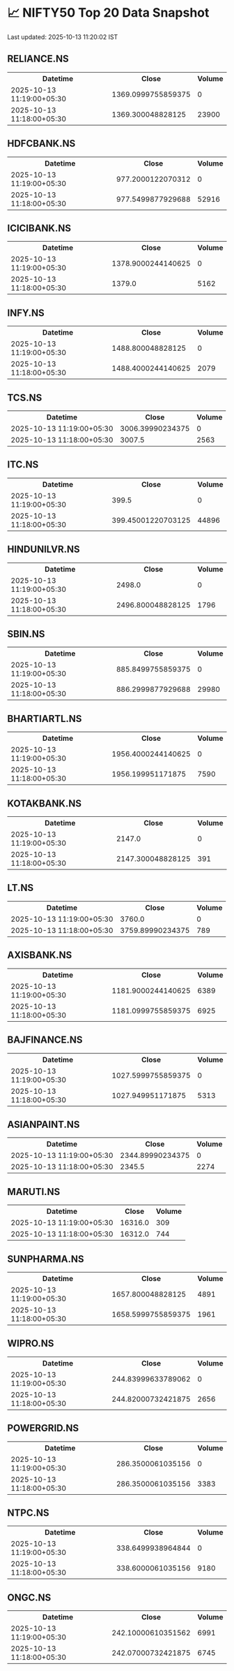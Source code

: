 # 📈 NIFTY50 Top 20 Data Snapshot

Last updated: 2025-10-13 11:20:02 IST

## RELIANCE.NS

<table>
  <tr><th>Datetime</th><th>Close</th><th>Volume</th></tr>
  <tr><td>2025-10-13 11:19:00+05:30</td><td>1369.0999755859375</td><td>0</td></tr>
  <tr><td>2025-10-13 11:18:00+05:30</td><td>1369.300048828125</td><td>23900</td></tr>
</table>

## HDFCBANK.NS

<table>
  <tr><th>Datetime</th><th>Close</th><th>Volume</th></tr>
  <tr><td>2025-10-13 11:19:00+05:30</td><td>977.2000122070312</td><td>0</td></tr>
  <tr><td>2025-10-13 11:18:00+05:30</td><td>977.5499877929688</td><td>52916</td></tr>
</table>

## ICICIBANK.NS

<table>
  <tr><th>Datetime</th><th>Close</th><th>Volume</th></tr>
  <tr><td>2025-10-13 11:19:00+05:30</td><td>1378.9000244140625</td><td>0</td></tr>
  <tr><td>2025-10-13 11:18:00+05:30</td><td>1379.0</td><td>5162</td></tr>
</table>

## INFY.NS

<table>
  <tr><th>Datetime</th><th>Close</th><th>Volume</th></tr>
  <tr><td>2025-10-13 11:19:00+05:30</td><td>1488.800048828125</td><td>0</td></tr>
  <tr><td>2025-10-13 11:18:00+05:30</td><td>1488.4000244140625</td><td>2079</td></tr>
</table>

## TCS.NS

<table>
  <tr><th>Datetime</th><th>Close</th><th>Volume</th></tr>
  <tr><td>2025-10-13 11:19:00+05:30</td><td>3006.39990234375</td><td>0</td></tr>
  <tr><td>2025-10-13 11:18:00+05:30</td><td>3007.5</td><td>2563</td></tr>
</table>

## ITC.NS

<table>
  <tr><th>Datetime</th><th>Close</th><th>Volume</th></tr>
  <tr><td>2025-10-13 11:19:00+05:30</td><td>399.5</td><td>0</td></tr>
  <tr><td>2025-10-13 11:18:00+05:30</td><td>399.45001220703125</td><td>44896</td></tr>
</table>

## HINDUNILVR.NS

<table>
  <tr><th>Datetime</th><th>Close</th><th>Volume</th></tr>
  <tr><td>2025-10-13 11:19:00+05:30</td><td>2498.0</td><td>0</td></tr>
  <tr><td>2025-10-13 11:18:00+05:30</td><td>2496.800048828125</td><td>1796</td></tr>
</table>

## SBIN.NS

<table>
  <tr><th>Datetime</th><th>Close</th><th>Volume</th></tr>
  <tr><td>2025-10-13 11:19:00+05:30</td><td>885.8499755859375</td><td>0</td></tr>
  <tr><td>2025-10-13 11:18:00+05:30</td><td>886.2999877929688</td><td>29980</td></tr>
</table>

## BHARTIARTL.NS

<table>
  <tr><th>Datetime</th><th>Close</th><th>Volume</th></tr>
  <tr><td>2025-10-13 11:19:00+05:30</td><td>1956.4000244140625</td><td>0</td></tr>
  <tr><td>2025-10-13 11:18:00+05:30</td><td>1956.199951171875</td><td>7590</td></tr>
</table>

## KOTAKBANK.NS

<table>
  <tr><th>Datetime</th><th>Close</th><th>Volume</th></tr>
  <tr><td>2025-10-13 11:19:00+05:30</td><td>2147.0</td><td>0</td></tr>
  <tr><td>2025-10-13 11:18:00+05:30</td><td>2147.300048828125</td><td>391</td></tr>
</table>

## LT.NS

<table>
  <tr><th>Datetime</th><th>Close</th><th>Volume</th></tr>
  <tr><td>2025-10-13 11:19:00+05:30</td><td>3760.0</td><td>0</td></tr>
  <tr><td>2025-10-13 11:18:00+05:30</td><td>3759.89990234375</td><td>789</td></tr>
</table>

## AXISBANK.NS

<table>
  <tr><th>Datetime</th><th>Close</th><th>Volume</th></tr>
  <tr><td>2025-10-13 11:19:00+05:30</td><td>1181.9000244140625</td><td>6389</td></tr>
  <tr><td>2025-10-13 11:18:00+05:30</td><td>1181.0999755859375</td><td>6925</td></tr>
</table>

## BAJFINANCE.NS

<table>
  <tr><th>Datetime</th><th>Close</th><th>Volume</th></tr>
  <tr><td>2025-10-13 11:19:00+05:30</td><td>1027.5999755859375</td><td>0</td></tr>
  <tr><td>2025-10-13 11:18:00+05:30</td><td>1027.949951171875</td><td>5313</td></tr>
</table>

## ASIANPAINT.NS

<table>
  <tr><th>Datetime</th><th>Close</th><th>Volume</th></tr>
  <tr><td>2025-10-13 11:19:00+05:30</td><td>2344.89990234375</td><td>0</td></tr>
  <tr><td>2025-10-13 11:18:00+05:30</td><td>2345.5</td><td>2274</td></tr>
</table>

## MARUTI.NS

<table>
  <tr><th>Datetime</th><th>Close</th><th>Volume</th></tr>
  <tr><td>2025-10-13 11:19:00+05:30</td><td>16316.0</td><td>309</td></tr>
  <tr><td>2025-10-13 11:18:00+05:30</td><td>16312.0</td><td>744</td></tr>
</table>

## SUNPHARMA.NS

<table>
  <tr><th>Datetime</th><th>Close</th><th>Volume</th></tr>
  <tr><td>2025-10-13 11:19:00+05:30</td><td>1657.800048828125</td><td>4891</td></tr>
  <tr><td>2025-10-13 11:18:00+05:30</td><td>1658.5999755859375</td><td>1961</td></tr>
</table>

## WIPRO.NS

<table>
  <tr><th>Datetime</th><th>Close</th><th>Volume</th></tr>
  <tr><td>2025-10-13 11:19:00+05:30</td><td>244.83999633789062</td><td>0</td></tr>
  <tr><td>2025-10-13 11:18:00+05:30</td><td>244.82000732421875</td><td>2656</td></tr>
</table>

## POWERGRID.NS

<table>
  <tr><th>Datetime</th><th>Close</th><th>Volume</th></tr>
  <tr><td>2025-10-13 11:19:00+05:30</td><td>286.3500061035156</td><td>0</td></tr>
  <tr><td>2025-10-13 11:18:00+05:30</td><td>286.3500061035156</td><td>3383</td></tr>
</table>

## NTPC.NS

<table>
  <tr><th>Datetime</th><th>Close</th><th>Volume</th></tr>
  <tr><td>2025-10-13 11:19:00+05:30</td><td>338.6499938964844</td><td>0</td></tr>
  <tr><td>2025-10-13 11:18:00+05:30</td><td>338.6000061035156</td><td>9180</td></tr>
</table>

## ONGC.NS

<table>
  <tr><th>Datetime</th><th>Close</th><th>Volume</th></tr>
  <tr><td>2025-10-13 11:19:00+05:30</td><td>242.10000610351562</td><td>6991</td></tr>
  <tr><td>2025-10-13 11:18:00+05:30</td><td>242.07000732421875</td><td>6745</td></tr>
</table>

